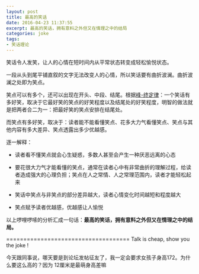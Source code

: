 ```yaml
---
layout: post
title: 最高的笑话
date: 2016-04-23 11:37:55
excerpt: 最高的笑话，拥有意料之外但又在情理之中的结局
categories: joke
tags: 
- 笑话理论
---
```


笑话令人发笑，让人的心情在短时间内从平常状态转变成轻松愉悦状态。

一段从头到尾平铺直叙的文字无法改变人的心情，所以笑话要有曲折波澜。曲折波澜之处即为笑点。

笑点可以有多个，还可以出现在开头、中段、结尾。根据[峰-终定律](http://wiki.mbalib.com/wiki/%E5%B3%B0%E7%BB%88%E5%AE%9A%E5%BE%8B)：一个笑话有多好笑，取决于它最好笑的笑点的好笑程度以及结尾处的好笑程度，明智的做法就是把两者合二为一：把最好笑的笑点安排在结尾处。

而笑点有多好笑，取决于：读者能不能看懂笑点、花多大力气看懂笑点、笑点与其他内容有多大差异、笑点透露出多少优越感。

逐一解释：

- 读者看不懂笑点就会心生疑惑，多数人甚至会产生一种厌恶远离的心态

- 要花很大力气才能看懂的笑点，通常在读者心中有非常曲折的理解过程，给读者造成强大的心理负担；笑点在人之常情、人之常理范围内，读者才能轻松起来

- 笑话中笑点与非笑点的部分差异越大，读者心情变化时间越短和程度越大

- 笑点赋予读者优越感，优越感让人愉悦

以上啰哩啰嗦的分析汇成一句话：**最高的笑话，拥有意料之外但又在情理之中的结局。**

====================================
Talk is cheap, show you the joke !

今天跟同事说，哪天要是到论坛发帖征友了，我一定会要求女孩子身高172。为什么要这么高的？因为 12厘米是最萌身高差嘛